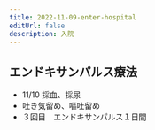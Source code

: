 ```yaml
---
title: 2022-11-09-enter-hospital
editUrl: false
description: 入院
---
```


## エンドキサンパルス療法

* 11/10 採血、採尿
* 吐き気留め、嘔吐留め
* ３回目　エンドキサンパルス１日間
